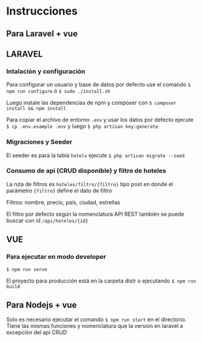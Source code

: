 # Instrucciones

## Para Laravel + vue

## LARAVEL

### Intalación y configuración

Para configurar un usuario y base de datos por defecto use el comando `$ npm run configure` ó `$ sudo ./install.sh`

Luego instale las dependencias de npm y composer con `$ composer install && npm install`

Para copiar el archivo de entorno `.env` y usar los datos por defecto ejecute `$ cp .env.example .env` y luego `$ php artisan key:generate`

### Migraciones y Seeder

El seeder es para la tabla `hotels` ejecute `$ php artisan migrate --seed`

### Consumo de api (CRUD disponible) y filtro de hoteles

La ruta de filtros es `hoteles/filtro/{filtro}` tipo post
en donde el parámetro `{filtro}` define el dato de filtro

Filtros: nombre, precio, país, ciudad, estrellas

El filtro por defecto según la nomenclatura API REST también se puede buscar con id `/api/hoteles/{id}`

## VUE

### Para ejecutar en modo developer

`$ npm run serve`

El proyecto para producción está en la carpeta distr o ejecutando `$ npm run build`

## Para Nodejs + vue

Solo es necesario ejecutar el comando `$ npm run start` en el directorio.
Tiene las mismas funciones y nomenclatura que la versión en laravel a excepción del api CRUD
